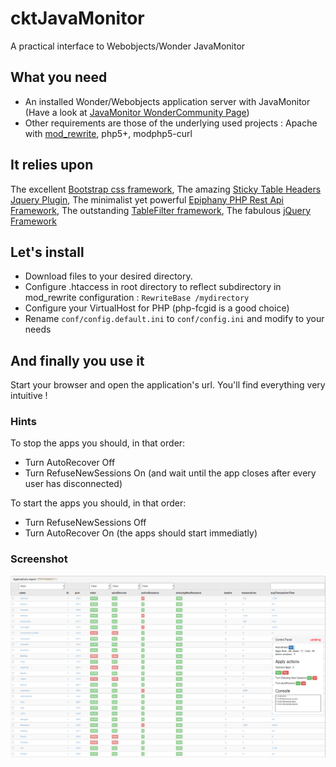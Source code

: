# cktJavaMonitor
A practical interface to Webobjects/Wonder JavaMonitor

## What you need

  * An installed Wonder/Webobjects application server with JavaMonitor (Have a look at [JavaMonitor WonderCommunity Page](https://wiki.wocommunity.org/display/documentation/Wonder+JavaMonitor+and+wotaskd))
  * Other requirements are those of the underlying used projects : Apache with [mod_rewrite](http://httpd.apache.org/docs/current/mod/mod_rewrite.html), php5+, modphp5-curl

## It relies upon
The excellent [Bootstrap css framework](http://getbootstrap.com/), The amazing [Sticky Table Headers Jquery Plugin](https://github.com/jmosbech/StickyTableHeaders), The minimalist yet powerful [Epiphany PHP Rest Api Framework](https://github.com/jmathai/epiphany), The outstanding [TableFilter framework](https://github.com/koalyptus/TableFilter), The fabulous [jQuery Framework](https://jquery.com/)

## Let's install

  * Download files to your desired directory.
  * Configure .htaccess in root directory to reflect subdirectory in mod_rewrite configuration : `RewriteBase /mydirectory`
  * Configure your VirtualHost for PHP (php-fcgid is a good choice)
  * Rename `conf/config.default.ini` to `conf/config.ini` and modify to your needs
 
## And finally you use it
Start your browser and open the application's url. You'll find everything very intuitive !

### Hints
To stop the apps you should, in that order: 
  - Turn AutoRecover Off
  - Turn RefuseNewSessions On (and wait until the app closes after every user has disconnected)
 
To start the apps you should, in that order:
  - Turn RefuseNewSessions Off
  - Turn AutoRecover On (the apps should start immediatly)

### Screenshot
![Screenshot](/doc/cktjavamonitor.png?raw=true "Screenshot")
